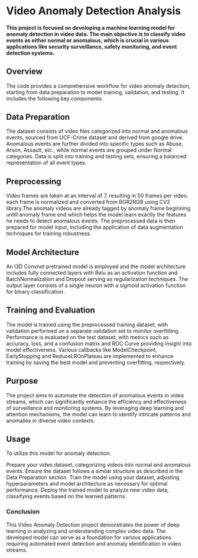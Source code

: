 
# Video Anomaly Detection Analysis

#### This project is focused on developing a machine learning model for anomaly detection in video data. The main objective is to classify video events as either normal or anomalous, which is crucial in various applications like security surveillance, safety monitoring, and event detection systems.

## Overview

The code provides a comprehensive workflow for video anomaly detection, starting from data preparation to model training, validation, and testing. It includes the following key components:

## Data Preparation
The dataset consists of video files categorized into normal and anomalous events, sourced from UCF-Crime dataset and derived from google drive.
Anomalous events are further divided into specific types such as Abuse, Arson, Assault, etc., while normal events are grouped under Normal categories.
Data is split into training and testing sets, ensuring a balanced representation of all event types.
## Preprocessing
Video frames are taken at an interval of 7, resulting in 50 frames per video. each frame is normalized and converted from BGR2RGB using CV2 library.The anomaly videos are already tagged by anomaly frame beginning untill anomaly frame end which helps the model learn exactly the features he needs to detect anomalous events.
The preprocessed data is then prepared for model input, including the application of data augmentation techniques for training robustness.
## Model Architecture
An I3D Convnet pretrained model is employed and the model architecture includes fully connected layers with Relu as an activation function and BatchNormalization and Dropout serving as regularization techniques. The output layer consists of a single neuron with a sigmoid activation function for binary classification.
## Training and Evaluation
The model is trained using the preprocessed training dataset, with validation performed on a separate validation set to monitor overfitting.
Performance is evaluated on the test dataset, with metrics such as accuracy, loss, and a confusion matrix and ROC Curve providing insight into model effectiveness.
Various callbacks like ModelCheckpoint, EarlyStopping and ReduceLROnPlateau are implemented to enhance training by saving the best model and preventing overfitting, respectively.
## Purpose
The project aims to automate the detection of anomalous events in video streams, which can significantly enhance the efficiency and effectiveness of surveillance and monitoring systems. By leveraging deep learning and attention mechanisms, the model can learn to identify intricate patterns and anomalies in diverse video contexts.

## Usage
To utilize this model for anomaly detection:

Prepare your video dataset, categorizing videos into normal and anomalous events.
Ensure the dataset follows a similar structure as described in the Data Preparation section.
Train the model using your dataset, adjusting hyperparameters and model architecture as necessary for optimal performance.
Deploy the trained model to analyze new video data, classifying events based on the learned patterns.
### Conclusion
This Video Anomaly Detection project demonstrates the power of deep learning in analyzing and understanding complex video data. The developed model can serve as a foundation for various applications requiring automated event detection and anomaly identification in video streams.
